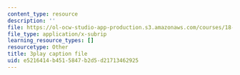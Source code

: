 ```yaml
---
content_type: resource
description: ''
file: https://ol-ocw-studio-app-production.s3.amazonaws.com/courses/18-01sc-single-variable-calculus-fall-2010/e5216414b4515847b2d5d21713462925_hV5af_07ToE.vtt
file_type: application/x-subrip
learning_resource_types: []
resourcetype: Other
title: 3play caption file
uid: e5216414-b451-5847-b2d5-d21713462925
---
```

